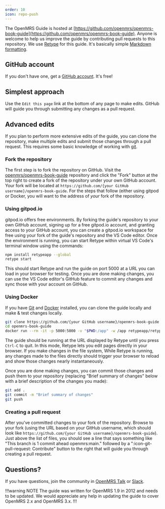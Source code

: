 ```yaml
---
order: 10
icon: repo-push
---
```

The OpenMRS Guide is hosted at [https://github.com/openmrs/openmrs-book-guide](https://github.com/openmrs/openmrs-book-guide). 
Anyone is welcome to help us improve the guide by contributing pull requests to this repository. We use [Retype](https://retype.com/) 
for this guide. It's basically simple [Markdown formatting](https://retype.com/guides/formatting/).

## GitHub account

If you don't have one, get a [GitHub account](https://github.com/join). It's free!

## Simplest approach

Use the `Edit this page` link at the bottom of any page to make edits. GitHub will guide you through submitting any changes as a pull request.

## Advanced edits

If you plan to perform more extensive edits of the guide, you can clone the repository, make multiple edits and submit 
those changes through a pull request. This requires some basic knowledge of working with [git](https://www.w3schools.com/git/).

### Fork the repository

The first step is to fork the repository on GitHub. Visit the [openmrs/openmrs-book-guide](https://github.com/openmrs/openmrs-book-guide) 
repository and click the "Fork" button at the top right to create a fork of the repository under your own GitHub account. Your fork will 
be located at `https://github.com/{your GitHub username}/openmrs-book-guide`. For the steps that follow (either using gitpod or Docker,
you will want to the address of _your_ fork of the repository.

### Using gitpod.io

gitpod.io offers free environments. By forking the guide's repository to your own GitHub account, signing up for a free gitpod.io account, 
and granting access to your GitHub account, you can create a gitpod.io workspace for free using your fork of the guide's repository and 
the VS Code editor. Once the environment is running, you can start Retype within virtual VS Code's terminal window using the commands:

```bash
npm install retypeapp --global 
retype start
```

This should start Retype and run the guide on port 5000 at a URL you can load in your browser for testing. Once you are done making 
changes, you can use the VS Code editor's GitHub feature to commit any changes and sync those with your account on GitHub.

### Using Docker

If you have [Git](https://git-scm.com/) and [Docker](https://docker.com/) installed, you can clone the guide locally and make & test
changes locally.

```bash
git clone https://github.com/{your GitHub username}/openmrs-book-guide
cd openmrs-book-guide
docker run --rm -it -p 5000:5000 -v "$PWD:/app" -w /app retypeapp/retype retype start
```

The guide should be running at the URL displayed by Retype until you press `Ctrl-C` to quit. In this mode, Retype lets you edit 
pages directly in your browser. If you make changes in the file system, While Retype is running, any changes made
to the files directly should trigger your browser to reload and show those changes nearly instantaneously.

Once you are done making changes, you can commit those changes and push them to your repository (replacing "Brief summary of 
changes" below with a brief description of the changes you made):

```bash
git add .
git commit -m "Brief summary of changes"
git push
```

### Creating a pull request

After you've committed changes to your fork of the repository. Browse to your fork (using the URL based on your GitHub 
username, which should look like `https://github.com/{your GitHub username}/openmrs-book-guide`). Just above the list of 
files, you should see a line that says something like "This branch is 1 commit ahead openmrs:main." followed by a 
":icon-git-pull-request: Contribute" button to the right that will guide you through creating a pull request.

## Questions?

If you have questions, join the community in [OpenMRS Talk](https://talk.openmrs.org/) or [Slack](http://om.rs/slack).

!!!warning NOTE
The guide was written for OpenMRS 1.9 in 2012 and needs to be updated. We would appreciate any help in updating the 
guide to cover OpenMRS 2.x and OpenMRS 3.x.
!!!
